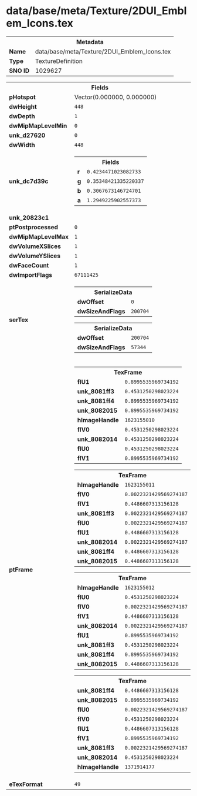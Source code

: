 <h1>data/base/meta/Texture/2DUI_Emblem_Icons.tex</h1><table><tr><th colspan="100%">Metadata</th></tr><tr><td><b>Name</b></td><td>data/base/meta/Texture/2DUI_Emblem_Icons.tex</td></tr><tr><td><b>Type</b></td><td>TextureDefinition</td></tr><tr><td><b>SNO ID</b></td><td>1029627</td></tr></table>

<table><tr><th colspan="100%">Fields</th></tr><tr><td><b>pHotspot</b></td><td>Vector(0.000000, 0.000000)</td></tr><tr><td><b>dwHeight</b></td><td><code>448</code></td></tr><tr><td><b>dwDepth</b></td><td><code>1</code></td></tr><tr><td><b>dwMipMapLevelMin</b></td><td><code>0</code></td></tr><tr><td><b>unk_d27620</b></td><td><code>0</code></td></tr><tr><td><b>dwWidth</b></td><td><code>448</code></td></tr><tr><td><b>unk_dc7d39c</b></td><td><table><tr><th colspan="100%">Fields</th></tr><tr><td><b>r</b></td><td><code>0.4234471023082733</code></td></tr><tr><td><b>g</b></td><td><code>0.35348421335220337</code></td></tr><tr><td><b>b</b></td><td><code>0.3067673146724701</code></td></tr><tr><td><b>a</b></td><td><code>1.2949225902557373</code></td></tr></table>

</td></tr><tr><td><b>unk_20823c1</b></td><td></td></tr><tr><td><b>ptPostprocessed</b></td><td><code>0</code></td></tr><tr><td><b>dwMipMapLevelMax</b></td><td><code>1</code></td></tr><tr><td><b>dwVolumeXSlices</b></td><td><code>1</code></td></tr><tr><td><b>dwVolumeYSlices</b></td><td><code>1</code></td></tr><tr><td><b>dwFaceCount</b></td><td><code>1</code></td></tr><tr><td><b>dwImportFlags</b></td><td><code>67111425</code></td></tr><tr><td><b>serTex</b></td><td><table><tr><th colspan="100%">SerializeData</th></tr><tr><td><b>dwOffset</b></td><td><code>0</code></td></tr><tr><td><b>dwSizeAndFlags</b></td><td><code>200704</code></td></tr></table>


<table><tr><th colspan="100%">SerializeData</th></tr><tr><td><b>dwOffset</b></td><td><code>200704</code></td></tr><tr><td><b>dwSizeAndFlags</b></td><td><code>57344</code></td></tr></table>


</td></tr><tr><td><b>ptFrame</b></td><td><table><tr><th colspan="100%">TexFrame</th></tr><tr><td><b>flU1</b></td><td><code>0.8995535969734192</code></td></tr><tr><td><b>unk_8081ff3</b></td><td><code>0.4531250298023224</code></td></tr><tr><td><b>unk_8081ff4</b></td><td><code>0.8995535969734192</code></td></tr><tr><td><b>unk_8082015</b></td><td><code>0.8995535969734192</code></td></tr><tr><td><b>hImageHandle</b></td><td><code>1623155010</code></td></tr><tr><td><b>flV0</b></td><td><code>0.4531250298023224</code></td></tr><tr><td><b>unk_8082014</b></td><td><code>0.4531250298023224</code></td></tr><tr><td><b>flU0</b></td><td><code>0.4531250298023224</code></td></tr><tr><td><b>flV1</b></td><td><code>0.8995535969734192</code></td></tr></table>


<table><tr><th colspan="100%">TexFrame</th></tr><tr><td><b>hImageHandle</b></td><td><code>1623155011</code></td></tr><tr><td><b>flV0</b></td><td><code>0.0022321429569274187</code></td></tr><tr><td><b>flV1</b></td><td><code>0.4486607313156128</code></td></tr><tr><td><b>unk_8081ff3</b></td><td><code>0.0022321429569274187</code></td></tr><tr><td><b>flU0</b></td><td><code>0.0022321429569274187</code></td></tr><tr><td><b>flU1</b></td><td><code>0.4486607313156128</code></td></tr><tr><td><b>unk_8082014</b></td><td><code>0.0022321429569274187</code></td></tr><tr><td><b>unk_8081ff4</b></td><td><code>0.4486607313156128</code></td></tr><tr><td><b>unk_8082015</b></td><td><code>0.4486607313156128</code></td></tr></table>


<table><tr><th colspan="100%">TexFrame</th></tr><tr><td><b>hImageHandle</b></td><td><code>1623155012</code></td></tr><tr><td><b>flU0</b></td><td><code>0.4531250298023224</code></td></tr><tr><td><b>flV0</b></td><td><code>0.0022321429569274187</code></td></tr><tr><td><b>flV1</b></td><td><code>0.4486607313156128</code></td></tr><tr><td><b>unk_8082014</b></td><td><code>0.0022321429569274187</code></td></tr><tr><td><b>flU1</b></td><td><code>0.8995535969734192</code></td></tr><tr><td><b>unk_8081ff3</b></td><td><code>0.4531250298023224</code></td></tr><tr><td><b>unk_8081ff4</b></td><td><code>0.8995535969734192</code></td></tr><tr><td><b>unk_8082015</b></td><td><code>0.4486607313156128</code></td></tr></table>


<table><tr><th colspan="100%">TexFrame</th></tr><tr><td><b>unk_8081ff4</b></td><td><code>0.4486607313156128</code></td></tr><tr><td><b>unk_8082015</b></td><td><code>0.8995535969734192</code></td></tr><tr><td><b>flU0</b></td><td><code>0.0022321429569274187</code></td></tr><tr><td><b>flV0</b></td><td><code>0.4531250298023224</code></td></tr><tr><td><b>flU1</b></td><td><code>0.4486607313156128</code></td></tr><tr><td><b>flV1</b></td><td><code>0.8995535969734192</code></td></tr><tr><td><b>unk_8081ff3</b></td><td><code>0.0022321429569274187</code></td></tr><tr><td><b>unk_8082014</b></td><td><code>0.4531250298023224</code></td></tr><tr><td><b>hImageHandle</b></td><td><code>1371914177</code></td></tr></table>


</td></tr><tr><td><b>eTexFormat</b></td><td><code>49</code></td></tr></table>

